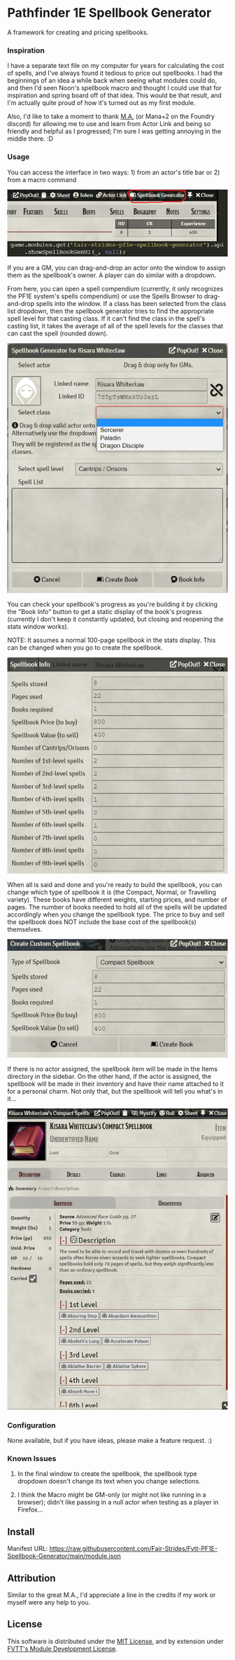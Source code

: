 # Pathfinder 1E Spellbook Generator
A framework for creating and pricing spellbooks.

### Inspiration

I have a separate text file on my computer for years for calculating the cost of spells, and I've always found it tedious to price out spellbooks. I had the beginnings of an idea a while back when seeing what modules could do, and then I'd seen Noon's spellbook macro and thought I could use that for inspiration and spring board off of that idea. This would be that result, and I'm actually quite proud of how it's turned out as my first module.

Also, I'd like to take a moment to thank [M.A.](https://gitlab.com/mkahvi) (or Mana+2 on the Foundry discord) for allowing me to use and learn from Actor Link and being so friendly and helpful as I progressed; I'm sure I was getting annoying in the middle there. :D

### Usage

You can access the interface in two ways: 1) from an actor's title bar or 2) from a macro command

![Spellbook Generator Access](./img/screencaps/access.png)

If you are a GM, you can drag-and-drop an actor onto the window to assign them as the spellbook's owner. A player can do similar with a dropdown.

From here, you can open a spell compendium (currently, it only recognizes the PF1E system's spells compendium) or use the Spells Browser to drag-and-drop spells into the window. If a class has been selected from the class list dropdown, then the spellbook generator tries to find the appropriate spell level for that casting class. If it can't find the class in the spell's casting list, it takes the average of all of the spell levels for the classes that can cast the spell (rounded down).

![Spellbook Generator Display](./img/screencaps/setup.png)

You can check your spellbook's progress as you're building it by clicking the "Book Info" button to get a static display of the book's progress (currently I don't keep it constantly updated, but closing and reopening the stats window works).

NOTE: It assumes a normal 100-page spellbook in the stats display. This can be changed when you go to create the spellbook.

![Spellbook Generator Stats](./img/screencaps/stats.png)

When all is said and done and you're ready to build the spellbook, you can change which type of spellbook it is (the Compact, Normal, or Travelling variety). These books have different weights, starting prices, and number of pages. The number of books needed to hold all of the spells will be updated accordingly when you change the spellbook type. The price to buy and sell the spellbook does NOT include the base cost of the spellbook(s) themselves.

![Spellbook Generator Creation](./img/screencaps/create.png)

If there is no actor assigned, the spellbook item will be made in the Items directory in the sidebar. On the other hand, if the actor is assigned, the spellbook will be made in their inventory and have their name attached to it for a personal charm. Not only that, but the spellbook will tell you what's in it...

![Spellbook Generator Result](./img/screencaps/result.png)

### Configuration

None available, but if you have ideas, please make a feature request. :)

### Known Issues

1. In the final window to create the spellbook, the spellbook type dropdown doesn't change its text when you change selections.

2. I think the Macro might be GM-only (or might not like running in a browser); didn't like passing in a null actor when testing as a player in Firefox...

## Install

Manifest URL: https://raw.githubusercontent.com/Fair-Strides/Fvtt-PF1E-Spellbook-Generator/main/module.json

## Attribution

Similar to the great M.A., I'd appreciate a line in the credits if my work or myself were any help to you.

## License

This software is distributed under the [MIT License](./LICENSE), and by extension under [FVTT's Module Development License](https://foundryvtt.com/article/license/).
